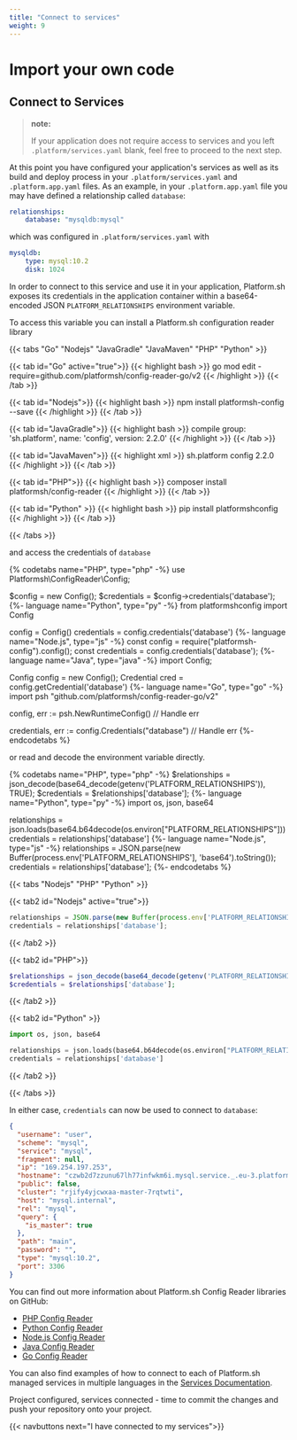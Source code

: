 ```yaml
---
title: "Connect to services"
weight: 9
---
```


# Import your own code

## Connect to Services

> **note:**
>
> If your application does not require access to services and you left `.platform/services.yaml` blank, feel free to proceed to the next step.

At this point you have configured your application's services as well as its build and deploy process in your `.platform/services.yaml` and `.platform.app.yaml` files. As an example, in your `.platform.app.yaml` file you may have defined a relationship called `database`:

```yaml
relationships:
    database: "mysqldb:mysql"
```

which was configured in `.platform/services.yaml` with

```yaml
mysqldb:
    type: mysql:10.2
    disk: 1024
```

In order to connect to this service and use it in your application, Platform.sh exposes its credentials in the application container within a base64-encoded JSON `PLATFORM_RELATIONSHIPS` environment variable.

To access this variable you can install a Platform.sh configuration reader library

{{< tabs "Go" "Nodejs" "JavaGradle" "JavaMaven" "PHP" "Python" >}}

{{< tab id="Go" active="true">}}
{{< highlight bash >}}
go mod edit -require=github.com/platformsh/config-reader-go/v2
{{< /highlight >}}
{{< /tab >}}

{{< tab id="Nodejs">}}
{{< highlight bash >}}
npm install platformsh-config --save
{{< /highlight >}}
{{< /tab >}}

{{< tab id="JavaGradle">}}
{{< highlight bash >}}
compile group: 'sh.platform', name: 'config', version: 2.2.0'
{{< /highlight >}}
{{< /tab >}}

{{< tab id="JavaMaven">}}
{{< highlight xml >}}
<dependency>
    <groupId>sh.platform</groupId>
    <artifactId>config</artifactId>
    <version>2.2.0</version>
</dependency>
{{< /highlight >}}
{{< /tab >}}

{{< tab id="PHP">}}
{{< highlight bash >}}
composer install platformsh/config-reader
{{< /highlight >}}
{{< /tab >}}

{{< tab id="Python" >}}
{{< highlight bash >}}
pip install platformshconfig
{{< /highlight >}}
{{< /tab >}}

{{< /tabs >}}


and access the credentials of `database`

{% codetabs name="PHP", type="php" -%}
use Platformsh\ConfigReader\Config;

$config = new Config();
$credentials = $config->credentials('database');
{%- language name="Python", type="py" -%}
from platformshconfig import Config

config = Config()
credentials = config.credentials('database')
{%- language name="Node.js", type="js" -%}
const config = require("platformsh-config").config();
const credentials = config.credentials('database');
{%- language name="Java", type="java" -%}
import Config;

Config config = new Config();
Credential cred = config.getCredential('database')
{%- language name="Go", type="go" -%}
import psh "github.com/platformsh/config-reader-go/v2"

config, err := psh.NewRuntimeConfig()
// Handle err

credentials, err := config.Credentials("database")
// Handle err
{%- endcodetabs %}

or read and decode the environment variable directly.

{% codetabs name="PHP", type="php" -%}
$relationships = json_decode(base64_decode(getenv('PLATFORM_RELATIONSHIPS')), TRUE);
$credentials = $relationships['database'];
{%- language name="Python", type="py" -%}
import os, json, base64

relationships = json.loads(base64.b64decode(os.environ["PLATFORM_RELATIONSHIPS"]))
credentials = relationships['database']
{%- language name="Node.js", type="js" -%}
relationships = JSON.parse(new Buffer(process.env['PLATFORM_RELATIONSHIPS'], 'base64').toString());
credentials = relationships['database'];
{%- endcodetabs %}



{{< tabs "Nodejs" "PHP" "Python" >}}

{{< tab2 id="Nodejs" active="true">}}
```js
relationships = JSON.parse(new Buffer(process.env['PLATFORM_RELATIONSHIPS'], 'base64').toString());
credentials = relationships['database'];
```
{{< /tab2 >}}

{{< tab2 id="PHP">}}
```php
$relationships = json_decode(base64_decode(getenv('PLATFORM_RELATIONSHIPS')), TRUE);
$credentials = $relationships['database'];
```
{{< /tab2 >}}

{{< tab2 id="Python" >}}
```python
import os, json, base64

relationships = json.loads(base64.b64decode(os.environ["PLATFORM_RELATIONSHIPS"]))
credentials = relationships['database']
```
{{< /tab2 >}}

{{< /tabs >}}

In either case, `credentials` can now be used to connect to `database`:

```json
{
  "username": "user",
  "scheme": "mysql",
  "service": "mysql",
  "fragment": null,
  "ip": "169.254.197.253",
  "hostname": "czwb2d7zzunu67lh77infwkm6i.mysql.service._.eu-3.platformsh.site",
  "public": false,
  "cluster": "rjify4yjcwxaa-master-7rqtwti",
  "host": "mysql.internal",
  "rel": "mysql",
  "query": {
    "is_master": true
  },
  "path": "main",
  "password": "",
  "type": "mysql:10.2",
  "port": 3306
}
```

You can find out more information about Platform.sh Config Reader libraries on GitHub:

* [PHP Config Reader](https://github.com/platformsh/config-reader-php)
* [Python Config Reader](https://github.com/platformsh/config-reader-python)
* [Node.js Config Reader](https://github.com/platformsh/config-reader-nodejs)
* [Java Config Reader](https://github.com/platformsh/config-reader-java)
* [Go Config Reader](https://github.com/platformsh/config-reader-go)

You can also find examples of how to connect to each of Platform.sh managed services in multiple languages in the [Services Documentation](/configuration/services.md).

Project configured, services connected - time to commit the changes and push your repository onto your project.

{{< navbuttons next="I have connected to my services">}}
